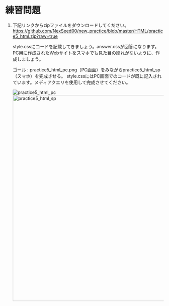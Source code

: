 # 練習問題

1. 下記リンクからzipファイルをダウンロードしてください。
https://github.com/NexSeed00/new_practice/blob/master/HTML/practice5_html.zip?raw=true

    style.cssにコードを記載してきましょう。answer.cssが回答になります。
    PC用に作成されたWebサイトをスマホでも見た目の崩れがないように、作成しましょう。


    ゴール : practice5_html_pc.png（PC画面）をみながらpractice5_html_sp（スマホ）を完成させる。
    style.cssにはPC画面でのコードが既に記入されています。メディアクエリを使用して完成させてください。

    <img alt="practice5_html_pc" src="https://user-images.githubusercontent.com/75789463/173777083-91ff159f-12b5-4914-8ffb-6b2c0ca3bfef.png">


    <img width="656" alt="practice5_html_sp" src="https://user-images.githubusercontent.com/75789463/173777335-15660743-adbf-43ab-9846-a11af51d40bc.png">

